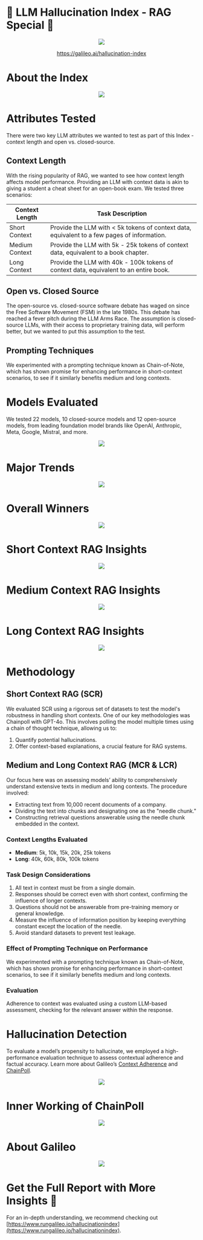 # 🌟 LLM Hallucination Index - RAG Special 🌟

<p align="center">
  <img src="2025-LLM-Hallucination-Index.png" />
</p>

<p align="center">
  <a href="https://galileo.ai/hallucination-index">https://galileo.ai/hallucination-index</a>
</p>

# About the Index

<p align="center">
  <img src="images/2.png" />
</p>

# Attributes Tested

There were two key LLM attributes we wanted to test as part of this Index - context length and open vs. closed-source.

## Context Length

With the rising popularity of RAG, we wanted to see how context length affects model performance. Providing an LLM with context data is akin to giving a student a cheat sheet for an open-book exam. We tested three scenarios:

| Context Length | Task Description |
| -------------- | ----------- |
| Short Context  | Provide the LLM with < 5k tokens of context data, equivalent to a few pages of information. |
| Medium Context | Provide the LLM with 5k - 25k tokens of context data, equivalent to a book chapter. |
| Long Context   | Provide the LLM with 40k - 100k tokens of context data, equivalent to an entire book. |

## Open vs. Closed Source

The open-source vs. closed-source software debate has waged on since the Free Software Movement (FSM) in the late 1980s. This debate has reached a fever pitch during the LLM Arms Race. The assumption is closed-source LLMs, with their access to proprietary training data, will perform better, but we wanted to put this assumption to the test.

## Prompting Techniques

We experimented with a prompting technique known as Chain-of-Note, which has shown promise for enhancing performance in short-context scenarios, to see if it similarly benefits medium and long contexts.

# Models Evaluated

We tested 22 models, 10 closed-source models and 12 open-source models, from leading foundation model brands like OpenAI, Anthropic, Meta, Google, Mistral, and more.

<p align="center">
  <img src="images/3.png" />
</p>

# Major Trends

<p align="center">
  <img src="images/4.png" />
</p>

# Overall Winners

<p align="center">
  <img src="images/5.png" />
</p>

# Short Context RAG Insights

<p align="center">
  <img src="images/6.png" />
</p>

# Medium Context RAG Insights

<p align="center">
  <img src="images/7.png" />
</p>

# Long Context RAG Insights

<p align="center">
  <img src="images/8.png" />
</p>

# Methodology

## Short Context RAG (SCR)

We evaluated SCR using a rigorous set of datasets to test the model's robustness in handling short contexts. One of our key methodologies was Chainpoll with GPT-4o. This involves polling the model multiple times using a chain of thought technique, allowing us to:

1. Quantify potential hallucinations.
2. Offer context-based explanations, a crucial feature for RAG systems.

## Medium and Long Context RAG (MCR & LCR)

Our focus here was on assessing models’ ability to comprehensively understand extensive texts in medium and long contexts. The procedure involved:

- Extracting text from 10,000 recent documents of a company.
- Dividing the text into chunks and designating one as the "needle chunk."
- Constructing retrieval questions answerable using the needle chunk embedded in the context.

### Context Lengths Evaluated

- **Medium**: 5k, 10k, 15k, 20k, 25k tokens
- **Long**: 40k, 60k, 80k, 100k tokens

### Task Design Considerations

1. All text in context must be from a single domain.
2. Responses should be correct even with short context, confirming the influence of longer contexts.
3. Questions should not be answerable from pre-training memory or general knowledge.
4. Measure the influence of information position by keeping everything constant except the location of the needle.
5. Avoid standard datasets to prevent test leakage.

### Effect of Prompting Technique on Performance

We experimented with a prompting technique known as Chain-of-Note, which has shown promise for enhancing performance in short-context scenarios, to see if it similarly benefits medium and long contexts.

### Evaluation

Adherence to context was evaluated using a custom LLM-based assessment, checking for the relevant answer within the response.

# Hallucination Detection

To evaluate a model’s propensity to hallucinate, we employed a high-performance evaluation technique to assess contextual adherence and factual accuracy. Learn more about Galileo’s [Context Adherence](https://www.rungalileo.io/research) and [ChainPoll](https://www.rungalileo.io/blog/chainpoll).

<p align="center">
  <img src="images/9.png" />
</p>

# Inner Working of ChainPoll

<p align="center">
  <img src="images/10.png" />
</p>

# About Galileo

<p align="center">
  <img src="images/11.png" />
</p>

# Get the Full Report with More Insights 🌟

For an in-depth understanding, we recommend checking out [https://www.rungalileo.io/hallucinationindex](https://www.rungalileo.io/hallucinationindex).
